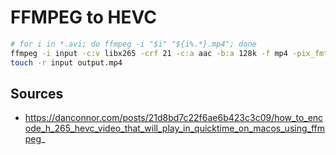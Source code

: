 # FFMPEG to HEVC

```bash
# for i in *.avi; do ffmpeg -i "$i" "${i%.*}.mp4"; done
ffmpeg -i input -c:v libx265 -crf 21 -c:a aac -b:a 128k -f mp4 -pix_fmt yuv420p -tag:v hvc1 -movflags faststart output.mp4
touch -r input output.mp4
```

## Sources

- https://danconnor.com/posts/21d8bd7c22f6ae6b423c3c09/how_to_encode_h_265_hevc_video_that_will_play_in_quicktime_on_macos_using_ffmpeg_
